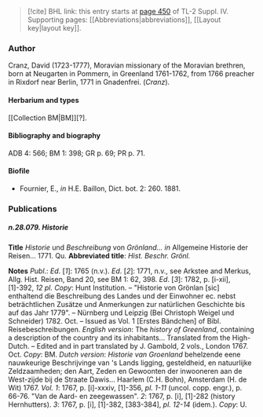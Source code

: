> [!cite] BHL link: this entry starts at [page 450](https://www.biodiversitylibrary.org/item/103860#page/460/mode/1up) of TL-2 Suppl. IV.
> Supporting pages: [[Abbreviations|abbreviations]], [[Layout key|layout key]].

### Author

Cranz, David (1723-1777), Moravian missionary of the Moravian brethren, born at Neugarten in Pommern, in Greenland 1761-1762, from 1766 preacher in Rixdorf near Berlin, 1771 in Gnadenfrei. (*Cranz*).

#### Herbarium and types

[[Collection BM|BM]]\[?\].

#### Bibliography and biography

ADB 4: 566; BM 1: 398; GR p. 69; PR p. 71.

#### Biofile

- Fournier, E., *in* H.E. Baillon, Dict. bot. 2: 260. 1881.

### Publications

##### n.28.079. Historie

**Title**
*Historie* und *Beschreibung* von *Grönland... in* Allgemeine Historie der Reisen... 1771. Qu.
**Abbreviated title**: *Hist. Beschr. Grönl.*

**Notes**
*Publ*.: *Ed*. \[*1*\]: 1765 (n.v.).
*Ed*. \[*2*\]: 1771, n.v., see Arkstee and Merkus, Allg. Hist. Reisen, Band 20, see BM 1: 62, 398.
*Ed*. \[*3*\]: 1782, p. \[i-xii\], \[1\]-392, *12 pl. Copy*: Hunt Institution. – "Historie von Grönlan \[sic\] enthaltend die Beschreibung des Landes und der Einwohner ec. nebst beträchtlichen Zusätze und Anmerkungen zur natürlichen Geschichte bis auf das Jahr 1779". – Nürnberg und Leipzig (Bei Christoph Weigel und Schneider) 1782. Oct. – Issued as Vol. 1 \[Erstes Bändchen\] of Bibl. Reisebeschreibungen.
*English version*: The *history of Greenland*, containing a description of the country and its inhabitants... Translated from the High-Dutch. – Edited and in part translated by J. Gambold, 2 vols., London 1767. Oct. *Copy*: BM.
*Dutch version*: *Historie van Groenland* behelzende eene nauwkeurige Beschrijvinge van 's Lands ligging, gesteldheid, en natuurlijke Zeldzaamheden; den Aart, Zeden en Gewoonten der inwooneren aan de West-zijde bij de Straate Dawis... Haarlem (C.H. Bohn), Amsterdam (H. de Wit) 1767.
*Vol. 1*: 1767, p. \[i\]-xxxiv, \[1\]-356, *pl. 1-11* (uncol. copp. engr.), p. 66-76. "Van de Aard- en zeegewassen".
*2*: 1767, p. \[i\], \[1\]-282 (history Hernhutters).
*3*: 1767, p. \[i\], \[1\]-382, \[383-384\], *pl. 12-14* (idem.). *Copy*: U.


